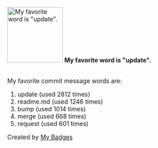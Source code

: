 <img src="https://my-badges.github.io/my-badges/favorite-word.png" alt="My favorite word is &quot;update&quot;." title="My favorite word is &quot;update&quot;." width="128">
<strong>My favorite word is &quot;update&quot;.</strong>
<br><br>

My favorite commit message words are:

1. update (used 2812 times)
2. readme.md (used 1246 times)
3. bump (used 1014 times)
4. merge (used 668 times)
5. request (used 601 times)


Created by <a href="https://github.com/my-badges/my-badges">My Badges</a>